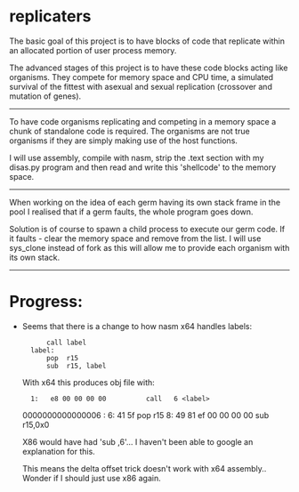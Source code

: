 replicaters
=======

The basic goal of this project is to have blocks of code that replicate within
an allocated portion of user process memory.

The advanced stages of this project is to have these code blocks acting like
organisms.  They compete for memory space and CPU time, a simulated survival of
the fittest with asexual and sexual replication (crossover and mutation of
genes).

--------------

To have code organisms replicating and competing in a memory space a chunk of
standalone code is required.  The organisms are not true organisms if they are
simply making use of the host functions.

I will use assembly, compile with nasm, strip the .text section with my disas.py program
and then read and write this 'shellcode' to the memory space.

--------------

When working on the idea of each germ having its own stack frame in the pool I
realised that if a germ faults, the whole program goes down.

Solution is of course to spawn a child process to execute our germ code.  If it
faults - clear the memory space and remove from the list.  I will use sys_clone
instead of fork as this will allow me to provide each organism with its own
stack.

-------------

Progress:
=======

* Seems that there is a change to how nasm x64 handles labels:

            call label
        label:
            pop  r15
            sub  r15, label


    With x64 this produces obj file with:

        1:   e8 00 00 00 00          call   6 <label>

    0000000000000006 <label>:
        6:   41 5f                   pop    r15
        8:   49 81 ef 00 00 00 00    sub    r15,0x0


    X86 would have had 'sub <reg>,6'...  I haven't been able to google an
    explanation for this.
    
    This means the delta offset trick doesn't work with x64 assembly..  Wonder
    if I should just use x86 again.
